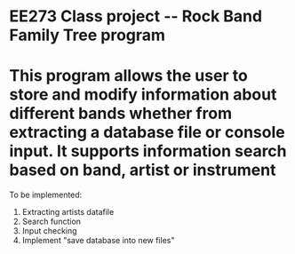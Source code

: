 # EE273 Class project -- Rock Band Family Tree program

# This program allows the user to store and modify information about different bands whether from extracting a database file or console input. It supports information search based on band, artist or instrument





To be implemented:

1. Extracting artists datafile
2. Search function
3. Input checking
4. Implement "save database into new files"






